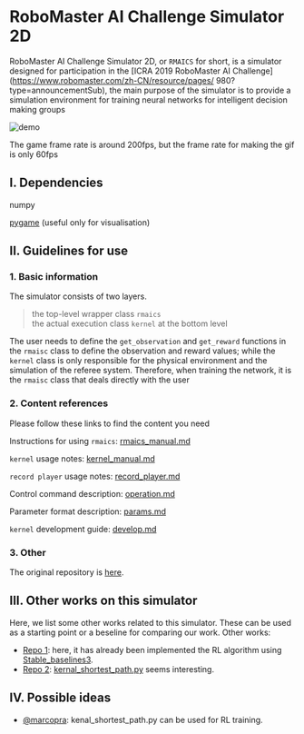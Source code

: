 # RoboMaster AI Challenge Simulator 2D

RoboMaster AI Challenge Simulator 2D, or `RMAICS` for short, is a simulator designed for participation in the [ICRA 2019 RoboMaster AI Challenge](https://www.robomaster.com/zh-CN/resource/pages/ 980?type=announcementSub), the main purpose of the simulator is to provide a simulation environment for training neural networks for intelligent decision making groups

![demo](./demo.gif)

The game frame rate is around 200fps, but the frame rate for making the gif is only 60fps

## I. Dependencies

numpy

[pygame](https://www.pygame.org/) (useful only for visualisation)

## II. Guidelines for use

### 1. Basic information

The simulator consists of two layers.

> the top-level wrapper class `rmaics`  
> the actual execution class `kernel` at the bottom level

The user needs to define the `get_observation` and `get_reward` functions in the `rmaisc` class to define the observation and reward values; while the `kernel` class is only responsible for the physical environment and the simulation of the referee system. Therefore, when training the network, it is the `rmaisc` class that deals directly with the user

### 2. Content references

Please follow these links to find the content you need

Instructions for using `rmaics`: [rmaics_manual.md](./docs/rmaics_manual.md)

`kernel` usage notes: [kernel_manual.md](./docs/kernel_manual.md)

`record player` usage notes: [record_player.md](./docs/record_player.md)

Control command description: [operation.md](./docs/operation.md)

Parameter format description: [params.md](./docs/params.md)

`kernel` development guide: [develop.md](./docs/develop.md) 

### 3. Other

The original repository is [here](https://github.com/LoveThinkinghard/RoboMaster-AI-Challenge-Simulator-2D).

## III. Other works on this simulator

Here, we list some other works related to this simulator. These can be used as a starting point or a beseline for comparing our work.
Other works:
* [Repo 1](https://github.com/Yazhou-Z/ICRA-simulator): here, it has already been implemented the RL algorithm using [Stable_baselines3](https://stable-baselines3.readthedocs.io/en/master/).
* [Repo 2](https://github.com/cogito233/RoboMaster-AI-Challenge-Simulator-2D): [kernal_shortest_path.py](https://github.com/cogito233/RoboMaster-AI-Challenge-Simulator-2D/blob/master/kernal_shortest_path.py) seems interesting.

## IV. Possible ideas
* [@marcopra](https://github.com/marcopra): kenal_shortest_path.py can be used for RL training. 
